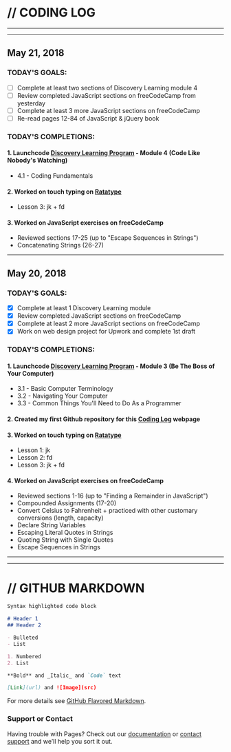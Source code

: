 # // CODING LOG

------------------
------------------

## May 21, 2018

### TODAY'S GOALS:
- [ ]  Complete at least two sections of Discovery Learning module 4
- [ ]  Review completed JavaScript sections on freeCodeCamp from yesterday
- [ ]  Complete at least 3 more JavaScript sections on freeCodeCamp
- [ ]  Re-read pages 12-84 of JavaScript & jQuery book

### TODAY'S COMPLETIONS:
#### 1. Launchcode [Discovery Learning Program](https://www.launchcode.org/discovery?utm_source=LaunchCode+Stakeholders&utm_campaign=b395dcad44-EMAIL_CAMPAIGN_2018_04_03&utm_medium=email&utm_term=0_4145fbb318-b395dcad44-506125793) - Module 4 (Code Like Nobody's Watching)
- 4.1 - Coding Fundamentals

#### 2. Worked on touch typing on [Ratatype](https://www.ratatype.com/u802195/)
- Lesson 3: jk + fd

#### 3. Worked on JavaScript exercises on freeCodeCamp
- Reviewed sections 17-25 (up to "Escape Sequences in Strings")
- Concatenating Strings (26-27)

--------------------

## May 20, 2018

### TODAY'S GOALS:
- [x]  Complete at least 1 Discovery Learning module
- [x]  Review completed JavaScript sections on freeCodeCamp
- [x]  Complete at least 2 more JavaScript sections on freeCodeCamp
- [x]  Work on web design project for Upwork and complete 1st draft

### TODAY'S COMPLETIONS:
#### 1. Launchcode [Discovery Learning Program](https://www.launchcode.org/discovery?utm_source=LaunchCode+Stakeholders&utm_campaign=b395dcad44-EMAIL_CAMPAIGN_2018_04_03&utm_medium=email&utm_term=0_4145fbb318-b395dcad44-506125793) - Module 3 (Be The Boss of Your Computer)
- 3.1 - Basic Computer Terminology
- 3.2 - Navigating Your Computer
- 3.3 - Common Things You'll Need to Do As a Programmer

#### 2. Created my first Github repository for this [Coding Log](https://vivianmaxine.github.io/) webpage

#### 3. Worked on touch typing on [Ratatype](https://www.ratatype.com/u802195/)
- Lesson 1: jk
- Lesson 2: fd
- Lesson 3: jk + fd

#### 4. Worked on JavaScript exercises on freeCodeCamp
- Reviewed sections 1-16 (up to "Finding a Remainder in JavaScript")
- Compounded Assignments (17-20)
- Convert Celsius to Fahrenheit + practiced with other customary conversions (length, capacity)
- Declare String Variables
- Escaping Literal Quotes in Strings
- Quoting String with Single Quotes
- Escape Sequences in Strings


------------------
------------------


# // GITHUB MARKDOWN

```markdown
Syntax highlighted code block

# Header 1
## Header 2

- Bulleted
- List

1. Numbered
2. List

**Bold** and _Italic_ and `Code` text

[Link](url) and ![Image](src)
```

For more details see [GitHub Flavored Markdown](https://guides.github.com/features/mastering-markdown/).

### Support or Contact

Having trouble with Pages? Check out our [documentation](https://help.github.com/categories/github-pages-basics/) or [contact support](https://github.com/contact) and we’ll help you sort it out.
